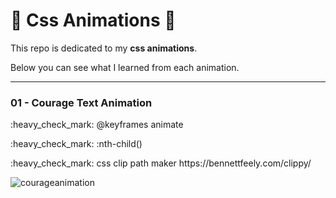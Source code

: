 # :rocket: Css Animations :rocket:

<p>This repo is dedicated to my <strong>css animations</strong>.<p>
<p>Below you can see what I learned from each animation.</p>

*****
<h3>01 - Courage Text Animation</h3>
<p>:heavy_check_mark: @keyframes animate</p>
<p>:heavy_check_mark: :nth-child()</p>
<p>:heavy_check_mark: css clip path maker https://bennettfeely.com/clippy/</p> 

![courageanimation](https://user-images.githubusercontent.com/64004289/115993142-c2ce9b00-a5d1-11eb-862e-9f978afdc1b1.gif)

